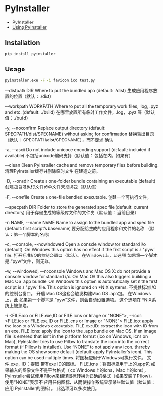 # PyInstaller

- [PyInstaller](https://pyinstaller.org/)
- [Using PyInstaller](https://pyinstaller.org/en/v5.8.0/usage.html)

## Installation

```bash
pip install pyinstaller
```

## Usage

```bash
pyinstaller.exe -F -i favicon.ico test.py
```

--distpath DIR
Where to put the bundled app (default: ./dist)
生成应用程序放置的位置（默认：./dist）

--workpath WORKPATH
Where to put all the temporary work files, .log, .pyz and etc. (default: ./build)
在哪里放置所有临时工作文件，.log，.pyz 等（默认值：./build）

-y, --noconfirm
Replace output directory (default: SPECPATH/dist/SPECNAME) without asking for confirmation
替换输出目录（默认： SPECPATH/dist/SPECNAME），而不要求 确认

-a, --ascii
Do not include unicode encoding support (default: included if available)
不包括unicode编码支持（默认值： 包括在内，如果有）

--clean
Clean PyInstaller cache and remove temporary files before building.
清理PyInstaller缓存并删除临时文件 在建造之前。

-D, --onedir
Create a one-folder bundle containing an executable (default)
创建包含可执行文件的单文件夹捆绑包（默认值）

-F, --onefile
Create a one-file bundled executable.
创建一个可执行文件。

--specpath DIR
Folder to store the generated spec file (default: current directory)
用于存储生成的等级库文件的文件夹（默认值： 当前目录）

-n NAME, --name NAME
Name to assign to the bundled app and spec file (default: first script’s basename)
要分配给生成的应用程序和文件的名称 （默认：第一个脚本的名称）

-c, --console, --nowindowed
Open a console window for standard i/o (default). On Windows this option has no effect if the first script is a ‘.pyw’ file.
打开标准I/O的控制台窗口（默认）。在Windows上，此选项 如果第一个脚本是.“pyw”文件，则无效。

-w, --windowed, --noconsole
Windows and Mac OS X: do not provide a console window for standard i/o.
On Mac OS this also triggers building a Mac OS .app bundle.
On Windows this option is automatically set if the first script is a ‘.pyw’ file.
This option is ignored on *NIX systems.
不提供标准I/O的控制台窗口。
开启 Mac OS这也会触发构建Mac OS .app包。
在Windows上，此 如果第一个脚本是.“pyw”文件，则会自动设置选项。
这个选项在 \*NIX系统上被忽略。

-i <FILE.ico or FILE.exe,ID or FILE.icns or Image or "NONE">, --icon <FILE.ico or FILE.exe,ID or FILE.icns or Image or "NONE">
FILE.ico: apply the icon to a Windows executable.
FILE.exe,ID: extract the icon with ID from an exe.
FILE.icns: apply the icon to the .app bundle on Mac OS.
If an image file is entered that isn’t in the platform format (ico on Windows, icns on Mac),
PyInstaller tries to use Pillow to translate the icon into the correct format (if Pillow is installed).
Use “NONE” to not apply any icon, thereby making the OS show some default (default: apply PyInstaller’s icon).
This option can be used multiple times.
将图标应用于Windows可执行文件。
文件.exe，ID：提取 带有exe ID的图标。
FILE.icns：将图标应用于上的.app包
如果输入的图像文件不是平台格式（ico Windows上的icns，Mac上的icns），PyInstaller尝试使用Pillow来翻译图标转换为正确的格式（如果安装了Pillow）。
使用“NONE”表示不 应用任何图标，从而使操作系统显示某些默认值（默认值：应用 PyInstaller的图标）。
此选项可以多次使用。

